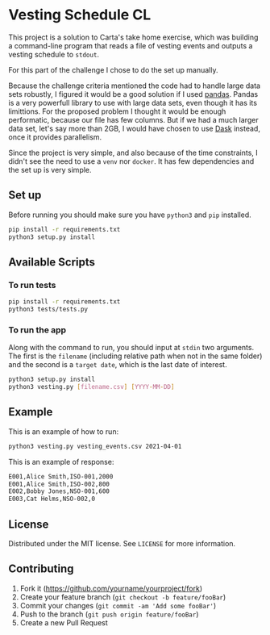 # Vesting Schedule CL

This project is a solution to Carta's take home exercise, which was building a command-line program that reads a file of vesting events and outputs a vesting schedule to `stdout`.

For this part of the challenge I chose to do the set up manually.

Because the challenge criteria mentioned the code had to handle large data sets robustly, I figured it would be a good solution if I used [pandas](https://pandas.pydata.org/docs/). Pandas is a very powerfull library to use with large data sets, even though it has its limittions. For the proposed problem I thought it would be enough performatic, because our file has few columns. But if we had a much larger data set, let's say more than 2GB, I would have chosen to use [Dask](https://dask.org/) instead, once it provides parallelism.

Since the project is very simple, and also because of the time constraints, I didn't see the need to use a `venv` nor `docker`. It has few dependencies and the set up is very simple.

## Set up

Before running you should make sure you have `python3` and `pip` installed.

```bash
pip install -r requirements.txt
python3 setup.py install
```

## Available Scripts

### To run tests

```bash
pip install -r requirements.txt
python3 tests/tests.py
```

### To run the app

Along with the command to run, you should input at `stdin` two arguments. The first is the `filename` (including relative path when not in the same folder) and the second is a `target date`, which is the last date of interest.

```bash
python3 setup.py install
python3 vesting.py [filename.csv] [YYYY-MM-DD]
```

## Example

This is an example of how to run:

```bash
python3 vesting.py vesting_events.csv 2021-04-01
```

This is an example of response:

```bash
E001,Alice Smith,ISO-001,2000
E001,Alice Smith,ISO-002,800
E002,Bobby Jones,NSO-001,600
E003,Cat Helms,NSO-002,0
```

## License

Distributed under the MIT license. See `LICENSE` for more information.

## Contributing

1. Fork it (https://github.com/yourname/yourproject/fork)
2. Create your feature branch (`git checkout -b feature/fooBar`)
3. Commit your changes (`git commit -am 'Add some fooBar'`)
4. Push to the branch (`git push origin feature/fooBar`)
5. Create a new Pull Request

